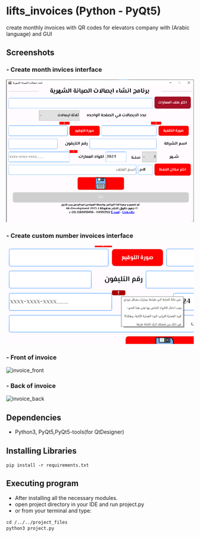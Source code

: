 # lifts_invoices (Python - PyQt5)
create monthly invoices with QR codes for elevators company with (Arabic language) and GUI


## Screenshots
###   - Create month invices interface
![create month invoices](https://github.com/Abdulrahman-kabil-developer1/lifts_invoices/blob/main/screenshots/main.png)


### - Create custom number invoices interface
![create one invoice](https://github.com/Abdulrahman-kabil-developer1/lifts_invoices/blob/main/screenshots/print_some_invoices_feature.png)

### - Front of invoice 
  ![invoice_front](https://github.com/Abdulrahman-Kabil-developer/lifts_invoices/blob/main/screenshots/invoice_front.png)

### - Back of invoice 
  ![invoice_back](https://github.com/Abdulrahman-Kabil-developer/lifts_invoices/blob/main/screenshots/invoice_back.png)

## Dependencies

* Python3, PyQt5,PyQt5-tools(for QtDesigner)

## Installing Libraries
```
pip install -r requirements.txt
```
## Executing program

* After installing all the necessary modules.
* open project directory in your IDE and run project.py
* or from your terminal and type: 
```
cd /../../project_files
python3 project.py

```
